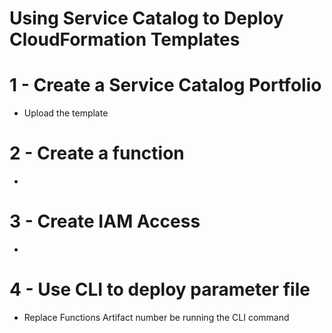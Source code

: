 # Using Service Catalog to Deploy CloudFormation Templates

# 1 - Create a Service Catalog Portfolio 
- Upload the template 

# 2 - Create a function
- 

# 3 - Create IAM Access
- 

# 4 - Use CLI to deploy parameter file
- Replace Functions Artifact number be running the CLI command